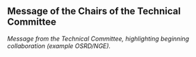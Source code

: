 ## Message of the Chairs of the Technical Committee

*Message from the Technical Committee, highlighting beginning collaboration (example OSRD/NGE).*
